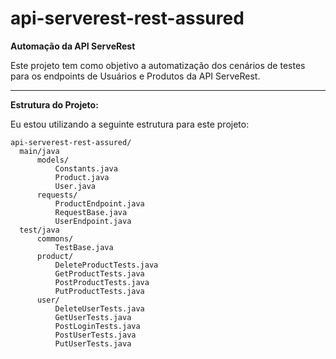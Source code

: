 # api-serverest-rest-assured
**Automação da API ServeRest**

Este projeto tem como objetivo a automatização dos cenários de testes para os endpoints de Usuários e Produtos da API ServeRest. 

___

**Estrutura do Projeto:**

Eu estou utilizando a seguinte estrutura para este projeto:

```
api-serverest-rest-assured/
  main/java
      models/
          Constants.java
          Product.java
          User.java
      requests/
          ProductEndpoint.java
          RequestBase.java
          UserEndpoint.java
  test/java
      commons/
          TestBase.java
      product/
          DeleteProductTests.java
          GetProductTests.java
          PostProductTests.java
          PutProductTests.java
      user/
          DeleteUserTests.java
          GetUserTests.java
          PostLoginTests.java
          PostUserTests.java
          PutUserTests.java
```
